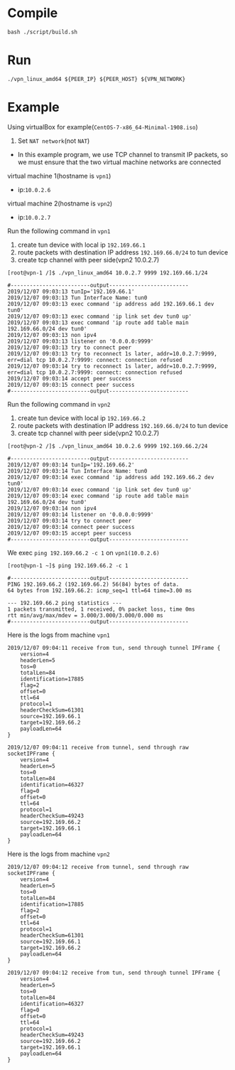 # Compile

```shell script
bash ./script/build.sh
```

# Run

```shell script
./vpn_linux_amd64 ${PEER_IP} ${PEER_HOST} ${VPN_NETWORK}
```

# Example

Using virtualBox for example(`CentOS-7-x86_64-Minimal-1908.iso`)

1. Set `NAT network`(not `NAT`)
* In this example program, we use TCP channel to transmit IP packets, so we must ensure that the two virtual machine networks are connected

virtual machine 1(hostname is `vpn1`)
* ip:`10.0.2.6`

virtual machine 2(hostname is `vpn2`)
* ip:`10.0.2.7`

Run the following command in `vpn1`

1. create tun device with local ip `192.169.66.1`
1. route packets with destination IP address `192.169.66.0/24` to tun device
1. create tcp channel with peer side(vpn2 10.0.2.7)

```shell script
[root@vpn-1 /]$ ./vpn_linux_amd64 10.0.2.7 9999 192.169.66.1/24

#-------------------------output-------------------------
2019/12/07 09:03:13 tunIp='192.169.66.1'
2019/12/07 09:03:13 Tun Interface Name: tun0
2019/12/07 09:03:13 exec command 'ip address add 192.169.66.1 dev tun0'
2019/12/07 09:03:13 exec command 'ip link set dev tun0 up'
2019/12/07 09:03:13 exec command 'ip route add table main 192.169.66.0/24 dev tun0'
2019/12/07 09:03:13 non ipv4
2019/12/07 09:03:13 listener on '0.0.0.0:9999'
2019/12/07 09:03:13 try to connect peer
2019/12/07 09:03:13 try to reconnect 1s later, addr=10.0.2.7:9999, err=dial tcp 10.0.2.7:9999: connect: connection refused
2019/12/07 09:03:14 try to reconnect 1s later, addr=10.0.2.7:9999, err=dial tcp 10.0.2.7:9999: connect: connection refused
2019/12/07 09:03:14 accept peer success
2019/12/07 09:03:15 connect peer success
#-------------------------output-------------------------
```

Run the following command in `vpn2`

1. create tun device with local ip `192.169.66.2`
1. route packets with destination IP address `192.169.66.0/24` to tun device
1. create tcp channel with peer side(vpn2 10.0.2.7)

```shell script
[root@vpn-2 /]$ ./vpn_linux_amd64 10.0.2.6 9999 192.169.66.2/24

#-------------------------output-------------------------
2019/12/07 09:03:14 tunIp='192.169.66.2'
2019/12/07 09:03:14 Tun Interface Name: tun0
2019/12/07 09:03:14 exec command 'ip address add 192.169.66.2 dev tun0'
2019/12/07 09:03:14 exec command 'ip link set dev tun0 up'
2019/12/07 09:03:14 exec command 'ip route add table main 192.169.66.0/24 dev tun0'
2019/12/07 09:03:14 non ipv4
2019/12/07 09:03:14 listener on '0.0.0.0:9999'
2019/12/07 09:03:14 try to connect peer
2019/12/07 09:03:14 connect peer success
2019/12/07 09:03:15 accept peer success
#-------------------------output-------------------------
```

We exec `ping 192.169.66.2 -c 1` on `vpn1(10.0.2.6)`

```shell script
[root@vpn-1 ~]$ ping 192.169.66.2 -c 1

#-------------------------output-------------------------
PING 192.169.66.2 (192.169.66.2) 56(84) bytes of data.
64 bytes from 192.169.66.2: icmp_seq=1 ttl=64 time=3.00 ms

--- 192.169.66.2 ping statistics ---
1 packets transmitted, 1 received, 0% packet loss, time 0ms
rtt min/avg/max/mdev = 3.000/3.000/3.000/0.000 ms
#-------------------------output-------------------------
```

Here is the logs from machine `vpn1`

```
2019/12/07 09:04:11 receive from tun, send through tunnel IPFrame {
	version=4
	headerLen=5
	tos=0
	totalLen=84
	identification=17885
	flag=2
	offset=0
	ttl=64
	protocol=1
	headerCheckSum=61301
	source=192.169.66.1
	target=192.169.66.2
	payloadLen=64
}

2019/12/07 09:04:11 receive from tunnel, send through raw socketIPFrame {
	version=4
	headerLen=5
	tos=0
	totalLen=84
	identification=46327
	flag=0
	offset=0
	ttl=64
	protocol=1
	headerCheckSum=49243
	source=192.169.66.2
	target=192.169.66.1
	payloadLen=64
}
```

Here is the logs from machine `vpn2`

```
2019/12/07 09:04:12 receive from tunnel, send through raw socketIPFrame {
	version=4
	headerLen=5
	tos=0
	totalLen=84
	identification=17885
	flag=2
	offset=0
	ttl=64
	protocol=1
	headerCheckSum=61301
	source=192.169.66.1
	target=192.169.66.2
	payloadLen=64
}

2019/12/07 09:04:12 receive from tun, send through tunnel IPFrame {
	version=4
	headerLen=5
	tos=0
	totalLen=84
	identification=46327
	flag=0
	offset=0
	ttl=64
	protocol=1
	headerCheckSum=49243
	source=192.169.66.2
	target=192.169.66.1
	payloadLen=64
}
```